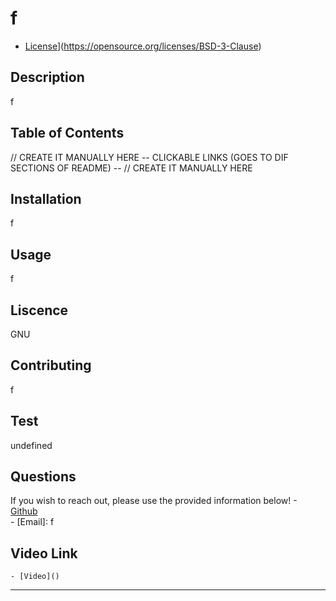 # f

 - [License](https://img.shields.io/badge/License-GNU-green.svg)](https://opensource.org/licenses/BSD-3-Clause)

## Description
f

## Table of Contents
// CREATE IT MANUALLY HERE
    -- CLICKABLE LINKS (GOES TO DIF SECTIONS OF README) --
// CREATE IT MANUALLY HERE
## Installation
f

## Usage
f

## Liscence
GNU

## Contributing
f

## Test
undefined

## Questions
If you wish to reach out, please use the provided information below!
    - [Github](https://github.com/jimbolikesgithub) <br/>
    - [Email]: f

## Video Link 
    - [Video]()

---
